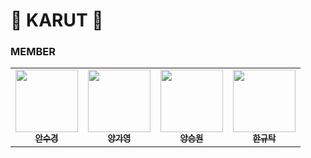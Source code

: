 # 🥕 KARUT 🥕
### MEMBER 
<table>
  <tr>
     <td align="center"><a href="https://github.com/ahnsugyeong"><img src="https://github.com/ahnsugyeong.png" width="100px;" alt=""/><br/><sub><b>안수경</b></sub></a><br/></td>
     <td align="center"><a href="https://github.com/gayoung0512"><img src="https://github.com/gayoung0512.png" width="100px;" alt=""/><br/><sub><b>양가영</b></sub></a><br/></td>
     <td align="center"><a href="https://github.com/Yang-Seungwon"><img src="https://github.com/Yang-Seungwon.png" width="100px;" alt=""/><br/><sub><b>양승원</b></sub></a><br/></td>
     <td align="center"><a href="https://github.com/HanGyuTak"><img src="https://github.com/HanGyuTak.png" width="100px;" alt=""/><br/><sub><b>한규탁</b></sub></a><br/></td>
  </tr>
</table>
